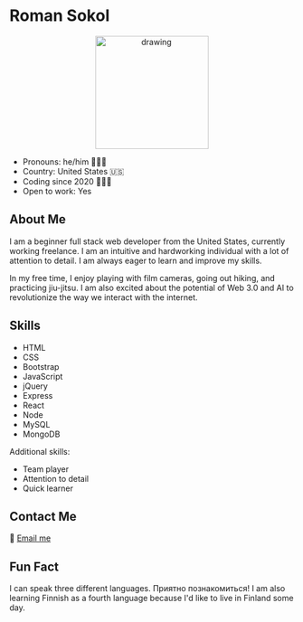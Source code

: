
# Roman Sokol

<div align="center">
  <img src="https://user-images.githubusercontent.com/72160963/207974447-8ca564fc-1c94-4b43-a875-e0932c3832c7.gif" alt="drawing" width="200"/>
</div>

- Pronouns: he/him 🧍🏻‍♂️
- Country: United States 🇺🇸
- Coding since 2020 🧑🏻‍💻
- Open to work: Yes

## About Me

I am a beginner full stack web developer from the United States, currently working freelance. I am an intuitive and hardworking individual with a lot of attention to detail. I am always eager to learn and improve my skills.

In my free time, I enjoy playing with film cameras, going out hiking, and practicing jiu-jitsu. I am also excited about the potential of Web 3.0 and AI to revolutionize the way we interact with the internet.

## Skills

- HTML
- CSS
- Bootstrap
- JavaScript
- jQuery
- Express
- React
- Node
- MySQL
- MongoDB

Additional skills:

- Team player
- Attention to detail
- Quick learner

## Contact Me

📧 [Email me](mailto:hello@sokoworld.com)

## Fun Fact

I can speak three different languages. Приятно познакомиться! I am also learning Finnish as a fourth language because I'd like to live in Finland some day.

